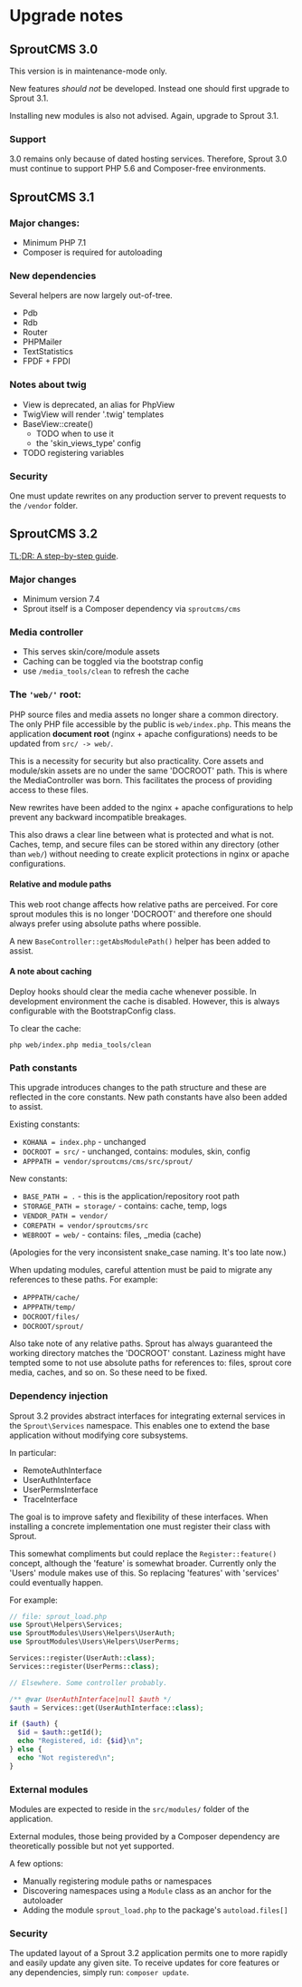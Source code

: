 Upgrade notes
=============

## SproutCMS 3.0

This version is in maintenance-mode only.

New features _should not_ be developed. Instead one should first upgrade to Sprout 3.1.

Installing new modules is also not advised. Again, upgrade to Sprout 3.1.

### Support

3.0 remains only because of dated hosting services. Therefore, Sprout 3.0 must continue to support PHP 5.6 and Composer-free environments.



## SproutCMS 3.1

### Major changes:

- Minimum PHP 7.1
- Composer is required for autoloading

### New dependencies

Several helpers are now largely out-of-tree.

- Pdb
- Rdb
- Router
- PHPMailer
- TextStatistics
- FPDF + FPDI


### Notes about twig

- View is deprecated, an alias for PhpView
- TwigView will render '.twig' templates
- BaseView::create()
  - TODO when to use it
  - the 'skin_views_type' config
- TODO registering variables


### Security

One must update rewrites on any production server to prevent requests to the `/vendor` folder.



## SproutCMS 3.2

[TL;DR: A step-by-step guide](documentation/v3.2-upgrade.md).

### Major changes

- Minimum version 7.4
- Sprout itself is a Composer dependency via `sproutcms/cms`


### Media controller

- This serves skin/core/module assets
- Caching can be toggled via the bootstrap config
- use `/media_tools/clean` to refresh the cache


### The `'web/'` root:

PHP source files and media assets no longer share a common directory. The only PHP file accessible by the public is `web/index.php`. This means the application __document root__ (nginx + apache configurations) needs to be updated from `src/ -> web/`.

This is a necessity for security but also practicality. Core assets and module/skin assets are no under the same 'DOCROOT' path. This is where the MediaController was born. This facilitates the process of providing access to these files.

New rewrites have been added to the nginx + apache configurations to help prevent any backward incompatible breakages.

This also draws a clear line between what is protected and what is not. Caches, temp, and secure files can be stored within any directory (other than `web/`) without needing to create explicit protections in nginx or apache configurations.

#### Relative and module paths

This web root change affects how relative paths are perceived. For core sprout modules this is no longer 'DOCROOT' and therefore one should always prefer using absolute paths where possible.

A new `BaseController::getAbsModulePath()` helper has been added to assist.

#### A note about caching

Deploy hooks should clear the media cache whenever possible. In development environment the cache is disabled. However, this is always configurable with the BootstrapConfig class.

To clear the cache:

```
php web/index.php media_tools/clean
```


### Path constants

This upgrade introduces changes to the path structure and these are reflected in the core constants. New path constants have also been added to assist.

Existing constants:

- `KOHANA = index.php` - unchanged
- `DOCROOT = src/` - unchanged, contains: modules, skin, config
- `APPPATH = vendor/sproutcms/cms/src/sprout/`

New constants:

- `BASE_PATH = .` - this is the application/repository root path
- `STORAGE_PATH = storage/` - contains: cache, temp, logs
- `VENDOR_PATH = vendor/`
- `COREPATH = vendor/sproutcms/src`
- `WEBROOT = web/` - contains: files, _media (cache)

(Apologies for the very inconsistent snake_case naming. It's too late now.)

When updating modules, careful attention must be paid to migrate any references to these paths.
For example:

- `APPPATH/cache/`
- `APPPATH/temp/`
- `DOCROOT/files/`
- `DOCROOT/sprout/`

Also take note of any relative paths. Sprout has always guaranteed the working directory matches the 'DOCROOT' constant. Laziness might have tempted some to not use absolute paths for references to: files, sprout core media, caches, and so on. So these need to be fixed.


### Dependency injection

Sprout 3.2 provides abstract interfaces for integrating external services in the `Sprout\Services` namespace. This enables one to extend the base application without modifying core subsystems.

In particular:

- RemoteAuthInterface
- UserAuthInterface
- UserPermsInterface
- TraceInterface

The goal is to improve safety and flexibility of these interfaces. When installing a concrete implementation one must register their class with Sprout.

This somewhat compliments but could replace the `Register::feature()` concept, although the 'feature' is somewhat broader. Currently only the 'Users' module makes use of this. So replacing 'features' with 'services' could eventually happen.

For example:

```php
// file: sprout_load.php
use Sprout\Helpers\Services;
use SproutModules\Users\Helpers\UserAuth;
use SproutModules\Users\Helpers\UserPerms;

Services::register(UserAuth::class);
Services::register(UserPerms::class);

// Elsewhere. Some controller probably.

/** @var UserAuthInterface|null $auth */
$auth = Services::get(UserAuthInterface::class);

if ($auth) {
  $id = $auth::getId();
  echo "Registered, id: {$id}\n";
} else {
  echo "Not registered\n";
}
```


### External modules

Modules are expected to reside in the `src/modules/` folder of the application.

External modules, those being provided by a Composer dependency are theoretically possible but not yet supported.

A few options:

- Manually registering module paths or namespaces
- Discovering namespaces using a `Module` class as an anchor for the autoloader
- Adding the module `sprout_load.php` to the package's `autoload.files[]`


### Security

The updated layout of a Sprout 3.2 application permits one to more rapidly and easily update any given site. To receive updates for core features or any dependencies, simply run: `composer update`.

